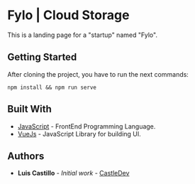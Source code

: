 # Fylo | Cloud Storage

This is a landing page for a "startup" named "Fylo".

## Getting Started
After cloning the project, you have to run the next commands:

```
npm install && npm run serve
```

## Built With

* [JavaScript]() - FrontEnd Programming Language.
* [VueJs]() - JavaScript Library for building UI.

## Authors

* **Luis Castillo** - *Initial work* - [CastleDev](https://github.com/CastilloLuis)
